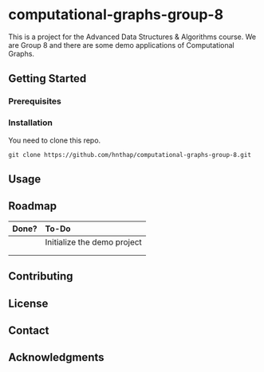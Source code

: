 # computational-graphs-group-8
This is a project for the Advanced Data Structures &amp; Algorithms course. We are Group 8 and there are some demo applications of Computational Graphs.

## Getting Started

### Prerequisites

### Installation

You need to clone this repo.

```
git clone https://github.com/hnthap/computational-graphs-group-8.git
```

## Usage

## Roadmap

| Done? | To-Do |
| :--: | :-- |
| | Initialize the demo project | 
| | |
| | |

## Contributing

## License

## Contact

## Acknowledgments

